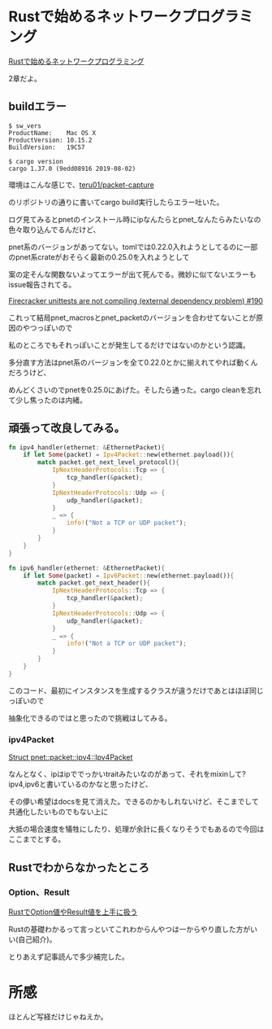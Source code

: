 # Rustで始めるネットワークプログラミング

[Rustで始めるネットワークプログラミング]( https://booth.pm/ja/items/1410513)

2章だよ。

## buildエラー

```shell
$ sw_vers
ProductName:	Mac OS X
ProductVersion:	10.15.2
BuildVersion:	19C57

$ cargo version
cargo 1.37.0 (9edd08916 2019-08-02)
```

環境はこんな感じで、[teru01/packet-capture](https://github.com/teru01/packet-capture/blob/web-version/Cargo.toml)

のリポジトリの通りに書いてcargo build実行したらエラー吐いた。

ログ見てみるとpnetのインストール時にipなんたらとpnet_なんたらみたいなの色々取り込んでるんだけど、

pnet系のバージョンがあってない。tomlでは0.22.0入れようとしてるのに一部のpnet系crateがおそらく最新の0.25.0を入れようとして

案の定そんな関数ないよってエラーが出て死んでる。微妙に似てないエラーもissue報告されてる。

[Firecracker unittests are not compiling (external dependency problem) #190](https://github.com/firecracker-microvm/firecracker/issues/190)

これって結局pnet_macrosとpnet_packetのバージョンを合わせてないことが原因のやつっぽいので

私のところでもそれっぽいことが発生してるだけではないのかという認識。

多分直す方法はpnet系のバージョンを全て0.22.0とかに揃えれてやれば動くんだろうけど、

めんどくさいのでpnetを0.25.0にあげた。そしたら通った。cargo cleanを忘れて少し焦ったのは内緒。

## 頑張って改良してみる。

```rust
fn ipv4_handler(ethernet: &EthernetPacket){
	if let Some(packet) = Ipv4Packet::new(ethernet.payload()){
		match packet.get_next_level_protocol(){
			IpNextHeaderProtocols::Tcp => {
				tcp_handler(&packet);
			}
			IpNextHeaderProtocols::Udp => {
				udp_handler(&packet);
			}
			_ => {
				info!("Not a TCP or UDP packet");
			}
		}
	}
}

fn ipv6_handler(ethernet: &EthernetPacket){
	if let Some(packet) = Ipv6Packet::new(ethernet.payload()){
		match packet.get_next_header(){
			IpNextHeaderProtocols::Tcp => {
				tcp_handler(&packet);
			}
			IpNextHeaderProtocols::Udp => {
				udp_handler(&packet);
			}
			_ => {
				info!("Not a TCP or UDP packet");
			}
		}
	}
}
```

このコード、最初にインスタンスを生成するクラスが違うだけであとはほぼ同じっぽいので

抽象化できるのではと思ったので挑戦はしてみる。

### ipv4Packet

[Struct pnet::packet::ipv4::Ipv4Packet](https://docs.rs/pnet/0.12.0/pnet/packet/ipv4/struct.Ipv4Packet.html)

なんとなく、ipはipででっかいtraitみたいなのがあって、それをmixinして?ipv4,ipv6と書いているのかなと思ったけど、

その儚い希望はdocsを見て消えた。できるのかもしれないけど、そこまでして共通化したいものでもない上に

大抵の場合速度を犠牲にしたり、処理が余計に長くなりそうでもあるので今回はここまでとする。

## Rustでわからなかったところ

### Option、Result

[RustでOption値やResult値を上手に扱う](https://qiita.com/tatsuya6502/items/cd41599291e2e5f38a4a)

Rustの基礎わかるって言っといてこれわからんやつは一からやり直した方がいい(自己紹介)。

とりあえず記事読んで多少補完した。


# 所感

ほとんど写経だけじゃねえか。
